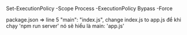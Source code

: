 Set-ExecutionPolicy -Scope Process -ExecutionPolicy Bypass -Force


package.json => line 5  "main": "index.js", change index.js to app.js
để khi chạy 'npm run server' nó sẽ hiểu là main: 'app.js'




